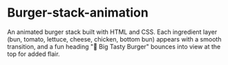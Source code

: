 # Burger-stack-animation
An animated burger stack built with HTML and CSS. Each ingredient layer (bun, tomato, lettuce, cheese, chicken, bottom bun) appears with a smooth transition, and a fun heading "🍔 Big Tasty Burger" bounces into view at the top for added flair.
